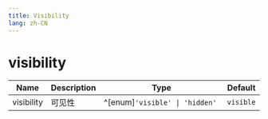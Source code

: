 ```yaml
---
title: Visibility
lang: zh-CN
---
```


# visibility

| Name               | Description      | Type                         | Default |
|--------------------|------------------|------------------------------| ------- |
| visibility        | 可见性          |^[enum]`'visible' \| 'hidden' `| `visible`|
